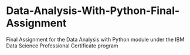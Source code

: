 # Data-Analysis-With-Python-Final-Assignment
Final Assignment for the Data Analysis with Python module under the IBM Data Science Professional Certificate program
